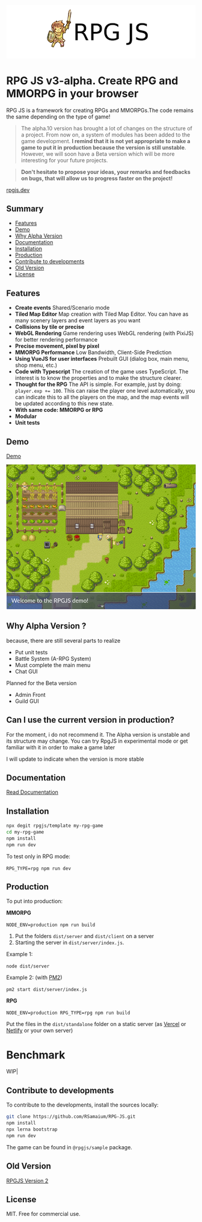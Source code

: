 ![Header icon](/docs/header.png)

# RPG JS v3-alpha. Create RPG and MMORPG in your browser

RPG JS is a framework for creating RPGs and MMORPGs.The code remains the same depending on the type of game!

> The alpha.10 version has brought a lot of changes on the structure of a project. From now on, a system of modules has been added to the game development.
> **I remind that it is not yet appropriate to make a game to put it in production because the version is still unstable**. However, we will soon have a Beta version which will be more interesting for your future projects.

> **Don't hesitate to propose your ideas, your remarks and feedbacks on bugs, that will allow us to progress faster on the project!**

[rpgjs.dev](https://rpgjs.dev)

## Summary

* [Features](#features)
* [Demo](#demo)
* [Why Alpha Version](#why-alpha-version-)
* [Documentation](#documentation)
* [Installation](#installation)
* [Production](#production)
* [Contribute to developments](#contribute-to-developments)
* [Old Version](#old-version)
* [License](#license)

## Features

* **Create events** Shared/Scenario mode
* **Tiled Map Editor** Map creation with Tiled Map Editor. You can have as many scenery layers and event layers as you want
* **Collisions by tile or precise**
* **WebGL Rendering** Game rendering uses WebGL rendering (with PixiJS) for better rendering performance
* **Precise movement, pixel by pixel**
* **MMORPG Performance** Low Bandwidth, Client-Side Prediction
* **Using VueJS for user interfaces**  Prebuilt GUI (dialog box, main menu, shop menu, etc.)
* **Code with Typescript** The creation of the game uses TypeScript. The interest is to know the properties and to make the structure clearer.
* **Thought for the RPG** The API is simple. For example, just by doing: `player.exp += 100`. This can raise the player one level automatically, you can indicate this to all the players on the map, and the map events will be updated according to this new state.
* **With same code: MMORPG or RPG**
* **Modular**
* **Unit tests**

## Demo 

[Demo](https://rpgjs.dev)

![Demo](/docs/demo.png)

## Why Alpha Version ?

because, there are still several parts to realize

* Put unit tests
* Battle System (A-RPG System)
* Must complete the main menu
* Chat GUI

Planned for the Beta version

* Admin Front
* Guild GUI

## Can I use the current version in production?

For the moment, i do not recommend it. The Alpha version is unstable and its structure may change. You can try RpgJS in experimental mode or get familiar with it in order to make a game later

I will update to indicate when the version is more stable 

## Documentation 

[Read Documentation](https://docs.rpgjs.dev/guide/get-started.html)

## Installation 

```bash
npx degit rpgjs/template my-rpg-game
cd my-rpg-game
npm install
npm run dev
```

To test only in RPG mode:

`RPG_TYPE=rpg npm run dev`

## Production

To put into production:

**MMORPG**

`NODE_ENV=production npm run build`

1. Put the folders `dist/server` and `dist/client` on a server
2. Starting the server in `dist/server/index.js`.

Example 1:

`node dist/server`

Example 2: (with [PM2](https://pm2.keymetrics.io))

`pm2 start dist/server/index.js`

**RPG**

`NODE_ENV=production RPG_TYPE=rpg npm run build`

Put the files in the `dist/standalone` folder on a static server (as [Vercel](https://vercel.com) or [Netlify](https://www.netlify.com) or your own server)

# Benchmark

WIP|

## Contribute to developments

To contribute to the developments, install the sources locally:

```bash
git clone https://github.com/RSamaium/RPG-JS.git
npm install
npx lerna bootstrap
npm run dev
```

The game can be found in `@rpgjs/sample` package.

## Old Version

[RPGJS Version 2](https://v2.rpgjs.dev)

## License

MIT. Free for commercial use.